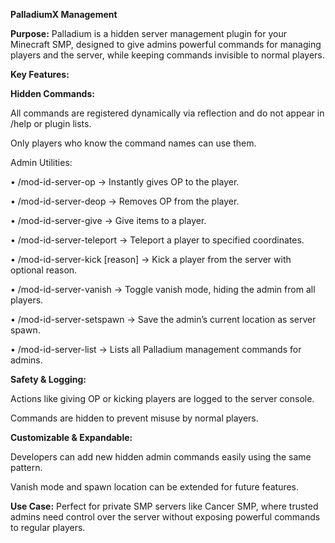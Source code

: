 **PalladiumX Management**

**Purpose:**
Palladium is a hidden server management plugin for your Minecraft SMP, designed to give admins powerful commands for managing players and the server, while keeping commands invisible to normal players.

**Key Features:**

**Hidden Commands:**

All commands are registered dynamically via reflection and do not appear in /help or plugin lists.

Only players who know the command names can use them.

Admin Utilities:

• /mod-id-server-op → Instantly gives OP to the player.

• /mod-id-server-deop → Removes OP from the player.

• /mod-id-server-give <player> <item> <amount> → Give items to a player.

• /mod-id-server-teleport <player> <x> <y> <z> → Teleport a player to specified coordinates.

• /mod-id-server-kick <player> [reason] → Kick a player from the server with optional reason.

• /mod-id-server-vanish → Toggle vanish mode, hiding the admin from all players.

• /mod-id-server-setspawn → Save the admin’s current location as server spawn.

• /mod-id-server-list → Lists all Palladium management commands for admins.

**Safety & Logging:**

Actions like giving OP or kicking players are logged to the server console.

Commands are hidden to prevent misuse by normal players.

**Customizable & Expandable:**

Developers can add new hidden admin commands easily using the same pattern.

Vanish mode and spawn location can be extended for future features.

**Use Case:**
Perfect for private SMP servers like Cancer SMP, where trusted admins need control over the server without exposing powerful commands to regular players.
